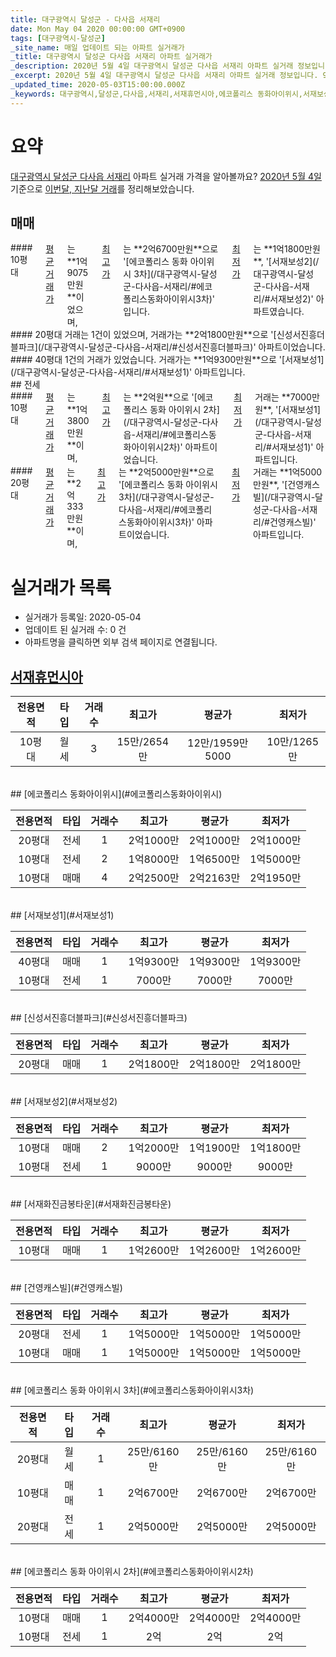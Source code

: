 ```yaml
---
title: 대구광역시 달성군 - 다사읍 서재리
date: Mon May 04 2020 00:00:00 GMT+0900
tags: [대구광역시-달성군]
_site_name: 매일 업데이트 되는 아파트 실거래가
_title: 대구광역시 달성군 다사읍 서재리 아파트 실거래가
_description: 2020년 5월 4일 대구광역시 달성군 다사읍 서재리 아파트 실거래 정보입니다. 9건 아파트 정보가 있습니다.
_excerpt: 2020년 5월 4일 대구광역시 달성군 다사읍 서재리 아파트 실거래 정보입니다. 9건 아파트 정보가 있습니다.
_updated_time: 2020-05-03T15:00:00.000Z
_keywords: 대구광역시,달성군,다사읍,서재리,서재휴먼시아,에코폴리스 동화아이위시,서재보성1,신성서진흥더블파크,서재보성2,서재화진금봉타운,건영캐스빌,에코폴리스 동화 아이위시 3차,에코폴리스 동화 아이위시 2차
---
```





# 요약
<ins>대구광역시 달성군 다사읍 서재리</ins> 아파트 실거래 가격을 알아볼까요? <ins>2020년 5월 4일</ins> 기준으로 <ins>이번달, 지난달 거래</ins>를 정리해보았습니다.

## 매매
<div class="container">
<div class="six columns" markdown="1">
#### 10평대
<ins>평균 거래가</ins>는 **1억9075만원**이었으며, <ins>최고가</ins>는 **2억6700만원**으로 '[에코폴리스 동화 아이위시 3차](/대구광역시-달성군-다사읍-서재리/#에코폴리스동화아이위시3차)' 입니다. <ins>최저가</ins>는 **1억1800만원**, '[서재보성2](/대구광역시-달성군-다사읍-서재리/#서재보성2)' 아파트였습니다.
</div>
<div class="six columns" markdown="1">
#### 20평대
거래는 1건이 있었으며, 거래가는 **2억1800만원**으로 '[신성서진흥더블파크](/대구광역시-달성군-다사읍-서재리/#신성서진흥더블파크)' 아파트이었습니다.
</div>
</div>
<div class="container">
<div class="twelve columns" markdown="1">
#### 40평대
1건의 거래가 있었습니다. 거래가는 **1억9300만원**으로 '[서재보성1](/대구광역시-달성군-다사읍-서재리/#서재보성1)' 아파트입니다.
</div>
</div>
## 전세
<div class="container">
<div class="six columns" markdown="1">
#### 10평대
<ins>평균 거래가</ins>는 **1억3800만원**이며, <ins>최고가</ins>는 **2억원**으로 '[에코폴리스 동화 아이위시 2차](/대구광역시-달성군-다사읍-서재리/#에코폴리스동화아이위시2차)' 아파트이었습니다. <ins>최저가</ins> 거래는 **7000만원**, '[서재보성1](/대구광역시-달성군-다사읍-서재리/#서재보성1)' 아파트입니다.
</div>
<div class="six columns" markdown="1">
#### 20평대
<ins>평균 거래가</ins>는 **2억333만원**이며, <ins>최고가</ins>는 **2억5000만원**으로 '[에코폴리스 동화 아이위시 3차](/대구광역시-달성군-다사읍-서재리/#에코폴리스동화아이위시3차)' 아파트이었습니다. <ins>최저가</ins> 거래는 **1억5000만원**, '[건영캐스빌](/대구광역시-달성군-다사읍-서재리/#건영캐스빌)' 아파트입니다.
</div>
</div>



# 실거래가 목록
- 실거래가 등록일: 2020-05-04
- 업데이트 된 실거래 수: 0 건
- 아파트명을 클릭하면 외부 검색 페이지로 연결됩니다.

## [서재휴먼시아](#서재휴먼시아)

|전용면적|타입|거래수|최고가|평균가|최저가|
|:---:|:---:|:---:|:---:|:---:|:---:|
|10평대|<span class="deal-type-3">월세</span>|3|15만/2654만|12만/1959만5000|10만/1265만|

<br/>
## [에코폴리스 동화아이위시](#에코폴리스동화아이위시)

|전용면적|타입|거래수|최고가|평균가|최저가|
|:---:|:---:|:---:|:---:|:---:|:---:|
|20평대|<span class="deal-type-2">전세</span>|1|2억1000만|2억1000만|2억1000만|
|10평대|<span class="deal-type-2">전세</span>|2|1억8000만|1억6500만|1억5000만|
|10평대|<span class="deal-type-1">매매</span>|4|2억2500만|2억2163만|2억1950만|

<br/>
## [서재보성1](#서재보성1)

|전용면적|타입|거래수|최고가|평균가|최저가|
|:---:|:---:|:---:|:---:|:---:|:---:|
|40평대|<span class="deal-type-1">매매</span>|1|1억9300만|1억9300만|1억9300만|
|10평대|<span class="deal-type-2">전세</span>|1|7000만|7000만|7000만|

<br/>
## [신성서진흥더블파크](#신성서진흥더블파크)

|전용면적|타입|거래수|최고가|평균가|최저가|
|:---:|:---:|:---:|:---:|:---:|:---:|
|20평대|<span class="deal-type-1">매매</span>|1|2억1800만|2억1800만|2억1800만|

<br/>
## [서재보성2](#서재보성2)

|전용면적|타입|거래수|최고가|평균가|최저가|
|:---:|:---:|:---:|:---:|:---:|:---:|
|10평대|<span class="deal-type-1">매매</span>|2|1억2000만|1억1900만|1억1800만|
|10평대|<span class="deal-type-2">전세</span>|1|9000만|9000만|9000만|

<br/>
## [서재화진금봉타운](#서재화진금봉타운)

|전용면적|타입|거래수|최고가|평균가|최저가|
|:---:|:---:|:---:|:---:|:---:|:---:|
|10평대|<span class="deal-type-1">매매</span>|1|1억2600만|1억2600만|1억2600만|

<br/>
## [건영캐스빌](#건영캐스빌)

|전용면적|타입|거래수|최고가|평균가|최저가|
|:---:|:---:|:---:|:---:|:---:|:---:|
|20평대|<span class="deal-type-2">전세</span>|1|1억5000만|1억5000만|1억5000만|
|10평대|<span class="deal-type-1">매매</span>|1|1억5000만|1억5000만|1억5000만|

<br/>
## [에코폴리스 동화 아이위시 3차](#에코폴리스동화아이위시3차)

|전용면적|타입|거래수|최고가|평균가|최저가|
|:---:|:---:|:---:|:---:|:---:|:---:|
|20평대|<span class="deal-type-3">월세</span>|1|25만/6160만|25만/6160만|25만/6160만|
|10평대|<span class="deal-type-1">매매</span>|1|2억6700만|2억6700만|2억6700만|
|20평대|<span class="deal-type-2">전세</span>|1|2억5000만|2억5000만|2억5000만|

<br/>
## [에코폴리스 동화 아이위시 2차](#에코폴리스동화아이위시2차)

|전용면적|타입|거래수|최고가|평균가|최저가|
|:---:|:---:|:---:|:---:|:---:|:---:|
|10평대|<span class="deal-type-1">매매</span>|1|2억4000만|2억4000만|2억4000만|
|10평대|<span class="deal-type-2">전세</span>|1|2억|2억|2억|

<br/>



